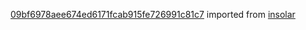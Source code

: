 [09bf6978aee674ed6171fcab915fe726991c81c7](https://github.com/insolar/insolar/commit/09bf6978aee674ed6171fcab915fe726991c81c7) imported from [insolar](https://github.com/insolar/insolar)
